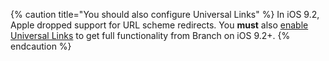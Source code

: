 {% caution title="You should also configure Universal Links" %}
In iOS 9.2, Apple dropped support for URL scheme redirects. You **must** also [enable Universal Links]({{base.url}}/getting-started/universal-links) to get full functionality from Branch on iOS 9.2+.
{% endcaution %}